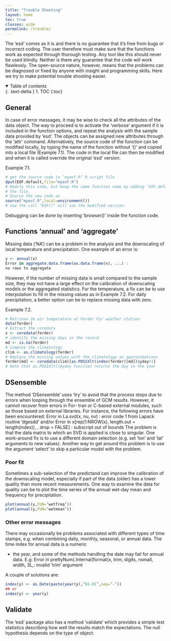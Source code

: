 ```yaml
---
title: "Trouble Shooting"
layout: home
toc: true
classes: wide
permalink: /trouble/
---
```


The ‘esd’ comes as it is and there is no guarantee that it’s free from bugs or incorrect coding. The user therefore must make sure that the functions work as expected through thorough testing.
Any tool like this should never be used blindly. Neither is there any guarantee that the code will work flawlessly. The open-source nature, however, means that the problems can be diagnosed
or fixed by anyone with insight and programming skills. Here we try to make potential trouble shooting easier.

<details open markdown="block">
  <summary>
    Table of contents
  </summary>
  {: .text-delta }
1. TOC
{:toc}
</details>

## General
In case of error messages, it may be wise to check all the attributes of the data object. The way to proceed is to activate the ‘verbose’ argument if it is included in the function options,
and repeat the analysis with the sample data provided by ‘esd’. The objects can be assigned new attributes through the ‘attr’ command. Alternatively, the source code of the function can
be modified locally, by typing the name of the function without ‘()’ and copied into a local file (Example 7.1). The code in the local file can then be modified and when it is called override
the original ‘esd’ version.

Example 7.1.
```R
# get the source code in ’myeof.R’ R script file
dput(EOF.default,file="myeof.R")
# Modify this code, but keep the same function name by adding ’EOF.default’ at the top of
# the file.
# Source the new code as
source("myeof.R",local=environment())
# now the call "EOF()" will use the modified version.
```
Debugging can be done by inserting ‘browser()’ inside the function code.

## Functions ‘annual’ and ‘aggregate’
Missing data (‘NA’) can be a problem in the analysis and the downscaling of local temperature
and precipitation. One example of an error is:
```R
y <- annual(x)
Error in aggregate.data.frame(as.data.frame(x), ...) :
no rows to aggregate
```

However, if the number of missing data is small compared to the sample size, they may not have a large effect on the calibration of downscaling models or the aggregated statistics. For the
temperature, a fix can be to use interpolation to fill in the missing values as in Example 7.2. For daily precipitation, a better option can be to replace missing data with zero.

Example 7.2.
```R
# Retrieve 2m air temperature at Ferder Fyr weather station
data(ferder)
# Extract the coredata
z <- coredata(ferder)
# identify the missing days in the record
md <- is.na(ferder)
# Compute the climatology
clim <- as.climatology(ferder)
# Replace the missing values with the climatology as approximations
ferder[md] <- coredata(clim)[as.POSIXlt(index(ferder)[md])$yday+1]
# Note that as.POSIXlt()$yday function returns the day in the year
```

## DSensemble
The method ‘DSensemble’ uses ‘try’ to avoid that the process stops due to errors when looping through the ensemble of GCM results. However, it cannot recover from errors in For-
tran or C-based external modules, such as those based on external libraries. For instance, the following errors have been encountered:
Error in La.svd(x, nu, nv) : error code 1 from Lapack routine ’dgesdd’ and/or Error in x[rep(1:NROW(x), length.out = length(index)), , drop = FALSE] : subscript out of bounds
The problem is that the data matrix to which an SVD is applied is close to singular. One work-around fix is to use a different domain selection (e.g. set ‘lon’ and ‘lat’ arguments to
new values). Another way to get around this problem is to use the argument ‘select’ to skip a particular model with the problem.
### Poor fit
Sometimes a sub-selection of the predictand can improve the calibration of the downscaling model, especially if part of the data (older) has a lower quality than more recent measurements.
One way to examine the data for quality can be to plot the time series of the annual wet-day mean and frequency for precipitation.
```R
plot(annual(y,FUN=’wetfreq’))
plot(annual(y,FUN=’wetmean’))
```
### Other error messages
There may occasionally be problems associated with different types of time stamps, e.g. when combining daily, monthly, seasonal, or annual data. The time index for annual data is a numeric
- the year, and some of the methods handling the date may fail for annual data. E.g: Error in prettyNum(.Internal(format(x, trim, digits, nsmall, width, 3L,: invalid ’trim’ argument

A couple of solutions are: 
```R
index(y) <- as.Date(paste(year(y),’01-01’,sep=’-’))
## or
index(y) <- year(y)
```
## Validate
The ‘esd’ package also has a method ‘validate’ which provides a simple test statistics describing how well the results match the expectations. The null hypothesis depends on the
type of object.
